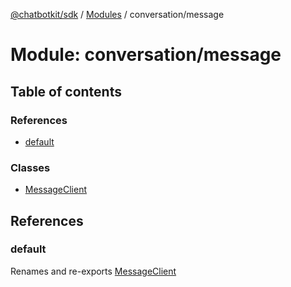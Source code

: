 [@chatbotkit/sdk](../README.md) / [Modules](../modules.md) / conversation/message

# Module: conversation/message

## Table of contents

### References

- [default](conversation_message.md#default)

### Classes

- [MessageClient](../classes/conversation_message.MessageClient.md)

## References

### default

Renames and re-exports [MessageClient](../classes/conversation_message.MessageClient.md)
